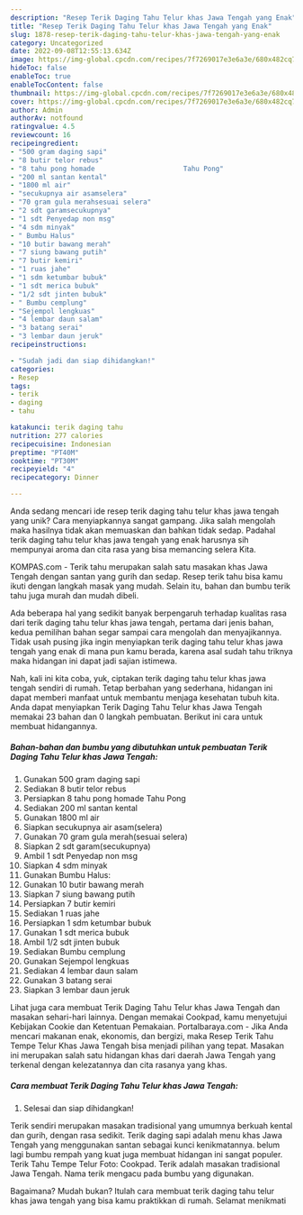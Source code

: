```yaml
---
description: "Resep Terik Daging Tahu Telur khas Jawa Tengah yang Enak"
title: "Resep Terik Daging Tahu Telur khas Jawa Tengah yang Enak"
slug: 1878-resep-terik-daging-tahu-telur-khas-jawa-tengah-yang-enak
category: Uncategorized
date: 2022-09-08T12:55:13.634Z
image: https://img-global.cpcdn.com/recipes/7f7269017e3e6a3e/680x482cq70/terik-daging-tahu-telur-khas-jawa-tengah-foto-resep-utama.jpg
hideToc: false
enableToc: true
enableTocContent: false
thumbnail: https://img-global.cpcdn.com/recipes/7f7269017e3e6a3e/680x482cq70/terik-daging-tahu-telur-khas-jawa-tengah-foto-resep-utama.jpg
cover: https://img-global.cpcdn.com/recipes/7f7269017e3e6a3e/680x482cq70/terik-daging-tahu-telur-khas-jawa-tengah-foto-resep-utama.jpg
author: Admin
authorAv: notfound
ratingvalue: 4.5
reviewcount: 16
recipeingredient:
- "500 gram daging sapi"
- "8 butir telor rebus"
- "8 tahu pong homade                      Tahu Pong"
- "200 ml santan kental"
- "1800 ml air"
- "secukupnya air asamselera"
- "70 gram gula merahsesuai selera"
- "2 sdt garamsecukupnya"
- "1 sdt Penyedap non msg"
- "4 sdm minyak"
- " Bumbu Halus"
- "10 butir bawang merah"
- "7 siung bawang putih"
- "7 butir kemiri"
- "1 ruas jahe"
- "1 sdm ketumbar bubuk"
- "1 sdt merica bubuk"
- "1/2 sdt jinten bubuk"
- " Bumbu cemplung"
- "Sejempol lengkuas"
- "4 lembar daun salam"
- "3 batang serai"
- "3 lembar daun jeruk"
recipeinstructions:

- "Sudah jadi dan siap dihidangkan!"
categories:
- Resep
tags:
- terik
- daging
- tahu

katakunci: terik daging tahu 
nutrition: 277 calories
recipecuisine: Indonesian
preptime: "PT40M"
cooktime: "PT30M"
recipeyield: "4"
recipecategory: Dinner

---
```





Anda sedang mencari ide resep terik daging tahu telur khas jawa tengah yang unik? Cara menyiapkannya sangat gampang. Jika salah mengolah maka hasilnya tidak akan memuaskan dan bahkan tidak sedap. Padahal terik daging tahu telur khas jawa tengah yang enak harusnya sih mempunyai aroma dan cita rasa yang bisa memancing selera Kita.





KOMPAS.com - Terik tahu merupakan salah satu masakan khas Jawa Tengah dengan santan yang gurih dan sedap. Resep terik tahu bisa kamu ikuti dengan langkah masak yang mudah. Selain itu, bahan dan bumbu terik tahu juga murah dan mudah dibeli.

Ada beberapa hal yang sedikit banyak berpengaruh terhadap kualitas rasa dari terik daging tahu telur khas jawa tengah, pertama dari jenis bahan, kedua pemilihan bahan segar sampai cara mengolah dan menyajikannya. Tidak usah pusing jika ingin menyiapkan terik daging tahu telur khas jawa tengah yang enak di mana pun kamu berada, karena asal sudah tahu triknya maka hidangan ini dapat jadi sajian istimewa.






Nah, kali ini kita coba, yuk, ciptakan terik daging tahu telur khas jawa tengah sendiri di rumah. Tetap berbahan yang sederhana, hidangan ini dapat memberi manfaat untuk membantu menjaga kesehatan tubuh kita. Anda dapat menyiapkan Terik Daging Tahu Telur khas Jawa Tengah memakai 23 bahan dan 0 langkah pembuatan. Berikut ini cara untuk membuat hidangannya.

<!--inarticleads1-->

##### Bahan-bahan dan bumbu yang dibutuhkan untuk pembuatan Terik Daging Tahu Telur khas Jawa Tengah:

1. Gunakan 500 gram daging sapi
1. Sediakan 8 butir telor rebus
1. Persiapkan 8 tahu pong homade                      Tahu Pong
1. Sediakan 200 ml santan kental
1. Gunakan 1800 ml air
1. Siapkan secukupnya air asam(selera)
1. Gunakan 70 gram gula merah(sesuai selera)
1. Siapkan 2 sdt garam(secukupnya)
1. Ambil 1 sdt Penyedap non msg
1. Siapkan 4 sdm minyak
1. Gunakan  Bumbu Halus:
1. Gunakan 10 butir bawang merah
1. Siapkan 7 siung bawang putih
1. Persiapkan 7 butir kemiri
1. Sediakan 1 ruas jahe
1. Persiapkan 1 sdm ketumbar bubuk
1. Gunakan 1 sdt merica bubuk
1. Ambil 1/2 sdt jinten bubuk
1. Sediakan  Bumbu cemplung
1. Gunakan Sejempol lengkuas
1. Sediakan 4 lembar daun salam
1. Gunakan 3 batang serai
1. Siapkan 3 lembar daun jeruk


Lihat juga cara membuat Terik Daging Tahu Telur khas Jawa Tengah dan masakan sehari-hari lainnya. Dengan memakai Cookpad, kamu menyetujui Kebijakan Cookie dan Ketentuan Pemakaian. Portalbaraya.com - Jika Anda mencari makanan enak, ekonomis, dan bergizi, maka Resep Terik Tahu Tempe Telur Khas Jawa Tengah bisa menjadi pilihan yang tepat. Masakan ini merupakan salah satu hidangan khas dari daerah Jawa Tengah yang terkenal dengan kelezatannya dan cita rasanya yang khas. 

<!--inarticleads2-->

##### Cara membuat Terik Daging Tahu Telur khas Jawa Tengah:


1. Selesai dan siap dihidangkan!

Terik sendiri merupakan masakan tradisional yang umumnya berkuah kental dan gurih, dengan rasa sedikit. Terik daging sapi adalah menu khas Jawa Tengah yang menggunakan santan sebagai kunci kenikmatannya. belum lagi bumbu rempah yang kuat juga membuat hidangan ini sangat populer. Terik Tahu Tempe Telur Foto: Cookpad. Terik adalah masakan tradisional Jawa Tengah. Nama terik mengacu pada bumbu yang digunakan. 

Bagaimana? Mudah bukan? Itulah cara membuat terik daging tahu telur khas jawa tengah yang bisa kamu praktikkan di rumah. Selamat menikmati

